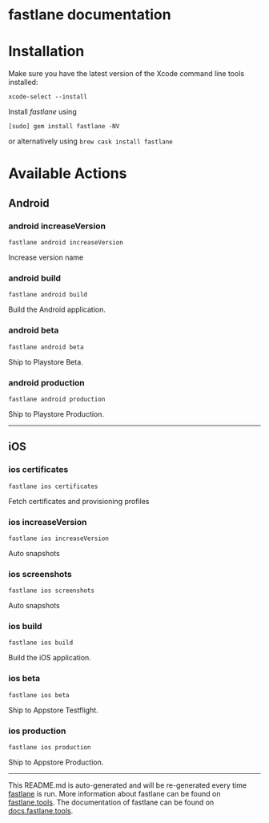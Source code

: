 fastlane documentation
================
# Installation

Make sure you have the latest version of the Xcode command line tools installed:

```
xcode-select --install
```

Install _fastlane_ using
```
[sudo] gem install fastlane -NV
```
or alternatively using `brew cask install fastlane`

# Available Actions
## Android
### android increaseVersion
```
fastlane android increaseVersion
```
Increase version name
### android build
```
fastlane android build
```
Build the Android application.
### android beta
```
fastlane android beta
```
Ship to Playstore Beta.
### android production
```
fastlane android production
```
Ship to Playstore Production.

----

## iOS
### ios certificates
```
fastlane ios certificates
```
Fetch certificates and provisioning profiles
### ios increaseVersion
```
fastlane ios increaseVersion
```
Auto snapshots
### ios screenshots
```
fastlane ios screenshots
```
Auto snapshots
### ios build
```
fastlane ios build
```
Build the iOS application.
### ios beta
```
fastlane ios beta
```
Ship to Appstore Testflight.
### ios production
```
fastlane ios production
```
Ship to Appstore Production.

----

This README.md is auto-generated and will be re-generated every time [fastlane](https://fastlane.tools) is run.
More information about fastlane can be found on [fastlane.tools](https://fastlane.tools).
The documentation of fastlane can be found on [docs.fastlane.tools](https://docs.fastlane.tools).
